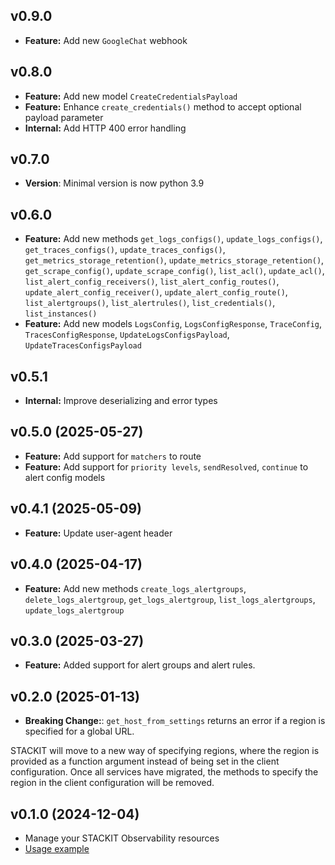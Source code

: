 ## v0.9.0
- **Feature:** Add new `GoogleChat` webhook

## v0.8.0
- **Feature:** Add new model `CreateCredentialsPayload`
- **Feature:** Enhance `create_credentials()` method to accept optional payload parameter 
- **Internal:** Add HTTP 400 error handling

## v0.7.0
- **Version**: Minimal version is now python 3.9

## v0.6.0
- **Feature:** Add new methods `get_logs_configs()`, `update_logs_configs()`, `get_traces_configs()`, `update_traces_configs()`, `get_metrics_storage_retention()`, `update_metrics_storage_retention()`, `get_scrape_config()`, `update_scrape_config()`, `list_acl()`, `update_acl()`, `list_alert_config_receivers()`, `list_alert_config_routes()`, `update_alert_config_receiver()`, `update_alert_config_route()`, `list_alertgroups()`, `list_alertrules()`, `list_credentials()`, `list_instances()`
- **Feature:** Add new models `LogsConfig`, `LogsConfigResponse`, `TraceConfig`, `TracesConfigResponse`, `UpdateLogsConfigsPayload`, `UpdateTracesConfigsPayload`

## v0.5.1
- **Internal:** Improve deserializing and error types

## v0.5.0 (2025-05-27)
- **Feature:** Add support for `matchers` to route
- **Feature:** Add support for `priority levels`, `sendResolved`, `continue` to alert config models

## v0.4.1 (2025-05-09)
- **Feature:** Update user-agent header

## v0.4.0 (2025-04-17)
- **Feature:** Add new methods `create_logs_alertgroups`, `delete_logs_alertgroup`, `get_logs_alertgroup`, `list_logs_alertgroups`, `update_logs_alertgroup`

## v0.3.0 (2025-03-27)
- **Feature:** Added support for alert groups and alert rules.

## v0.2.0 (2025-01-13)
- **Breaking Change:**: `get_host_from_settings` returns an error if a region is specified for a global URL.

STACKIT will move to a new way of specifying regions, where the region is provided as a function argument instead of being set in the client configuration. Once all services have migrated, the methods to specify the region in the client configuration will be removed.

## v0.1.0 (2024-12-04)
- Manage your STACKIT Observability resources
- [Usage example](https://github.com/stackitcloud/stackit-sdk-python/tree/main/examples/observability)
